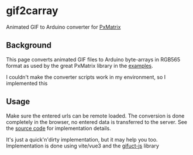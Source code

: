 # gif2carray
Animated GIF to Arduino converter for [PxMatrix](https://github.com/2dom/PxMatrix)


## Background
This page converts animated GIF files to Arduino byte-arrays in RGB565 format as used by the great PxMatrix library in the [examples](https://github.com/2dom/PxMatrix/tree/master/examples/black_lives).

I couldn't make the converter scripts work in my environment, so I implemented this

## Usage
Make sure the entered urls can be remote loaded.
The conversion is done completely in the browser, no entered data is transferred to the server. See the [source code](https://github.com/toblum/gif2carray/tree/main) for implementation details.

It's just a quick'n'dirty implementation, but it may help you too. Implementation is done using vite/vue3 and the [gifuct-js](https://github.com/matt-way/gifuct-js) library